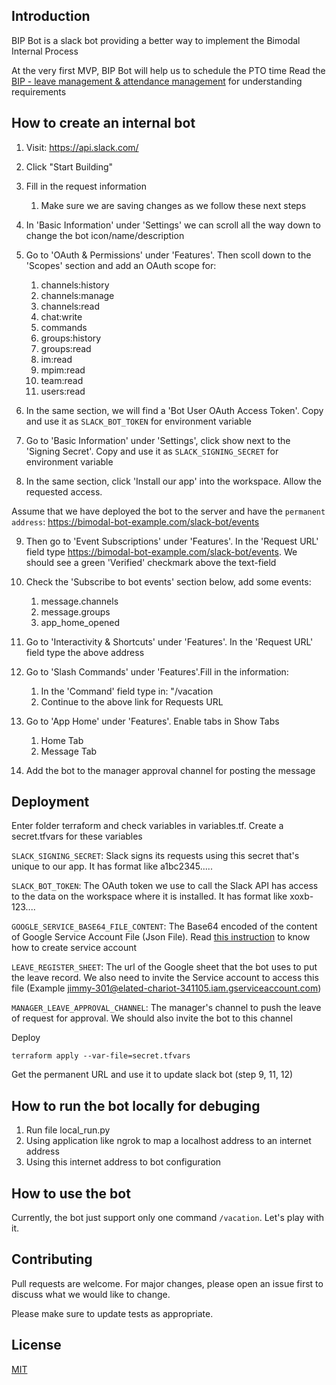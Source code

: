 ## Introduction

BIP Bot is a slack bot providing a better way to implement the Bimodal Internal Process

At the very first MVP, BIP Bot will help us to schedule the PTO time Read
the [BIP - leave management & attendance management](https://docs.google.com/document/d/1ruRofzWX7pkLEdNZ9T7N71tEV6AL0zmx5DcLW2OSNb8/edit)
for understanding requirements

## How to create an internal bot

1. Visit: https://api.slack.com/

2. Click "Start Building"

3. Fill in the request information
    1. Make sure we are saving changes as we follow these next steps

4. In 'Basic Information' under 'Settings' we can scroll all the way down to change the bot icon/name/description

5. Go to 'OAuth & Permissions' under 'Features'. Then scoll down to the 'Scopes' section and add an OAuth scope for:

    1. channels:history
    2. channels:manage
    3. channels:read
    4. chat:write
    5. commands
    6. groups:history
    7. groups:read
    8. im:read
    9. mpim:read
    10. team:read
    11. users:read

6. In the same section, we will find a 'Bot User OAuth Access Token'. Copy and use it as `SLACK_BOT_TOKEN` for
   environment variable

7. Go to 'Basic Information' under 'Settings', click show next to the 'Signing Secret'. Copy and use it
   as `SLACK_SIGNING_SECRET` for environment variable

8. In the same section, click 'Install our app' into the workspace. Allow the requested access.

Assume that we have deployed the bot to the server and have
the `permanent address`: https://bimodal-bot-example.com/slack-bot/events

9. Then go to 'Event Subscriptions' under 'Features'. In the 'Request URL' field
   type https://bimodal-bot-example.com/slack-bot/events. We should see a green 'Verified' checkmark above the
   text-field

10. Check the 'Subscribe to bot events' section below, add some events:
    1. message.channels
    2. message.groups
    3. app_home_opened

11. Go to 'Interactivity & Shortcuts' under 'Features'. In the 'Request URL' field type the above address

12. Go to 'Slash Commands' under 'Features'.Fill in the information:
    1. In the 'Command' field type in: "/vacation
    2. Continue to the above link for Requests URL

13. Go to 'App Home' under 'Features'. Enable tabs in Show Tabs
    1. Home Tab
    2. Message Tab

14. Add the bot to the manager approval channel for posting the message

## Deployment

Enter folder terraform and check variables in variables.tf. Create a secret.tfvars for these variables

`SLACK_SIGNING_SECRET`: Slack signs its requests using this secret that's unique to our app. It has format like
a1bc2345.....

`SLACK_BOT_TOKEN`: The OAuth token we use to call the Slack API has access to the data on the workspace where it is
installed. It has format like xoxb-123....

`GOOGLE_SERVICE_BASE64_FILE_CONTENT`: The Base64 encoded of the content of Google Service Account File (Json File).
Read [this instruction](https://support.google.com/a/answer/7378726?hl=en) to know how to create service account

`LEAVE_REGISTER_SHEET`: The url of the Google sheet that the bot uses to put the leave record. We also need to invite
the Service account to access this file (Example jimmy-301@elated-chariot-341105.iam.gserviceaccount.com)

`MANAGER_LEAVE_APPROVAL_CHANNEL`: The manager's channel to push the leave of request for approval. We should also invite
the bot to this channel

Deploy

`terraform apply --var-file=secret.tfvars`

Get the permanent URL and use it to update slack bot (step 9, 11, 12)

## How to run the bot locally for debuging

1. Run file local_run.py
2. Using application like ngrok to map a localhost address to an internet address
3. Using this internet address to bot configuration

## How to use the bot

Currently, the bot just support only one command `/vacation`. Let's play with it.

## Contributing

Pull requests are welcome. For major changes, please open an issue first to discuss what we would like to change.

Please make sure to update tests as appropriate.

## License

[MIT](https://choosealicense.com/licenses/mit/)

